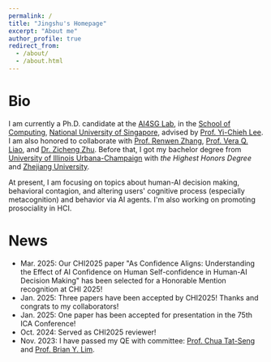 ```yaml
---
permalink: /
title: "Jingshu's Homepage"
excerpt: "About me"
author_profile: true
redirect_from: 
  - /about/
  - /about.html
---
```


Bio
=====

I am currently a Ph.D. candidate at the [AI4SG Lab](https://www.ai4sg.org/about), in the [School of Computing](https://www.comp.nus.edu.sg/), [National University of Singapore](https://www.nus.edu.sg/), advised by [Prof. Yi-Chieh Lee](https://www.yclee.net/). I am also honored to collaborate with [Prof. Renwen Zhang](https://renwenzhang.com/), [Prof. Vera Q. Liao](https://qveraliao.com/), and [Dr. Zicheng Zhu](https://www.zicheng-zhu.com/). Before that, I got my bachelor degree from [University of Illinois Urbana-Champaign](https://illinois.edu/) with *the Highest Honors Degree* and [Zhejiang University](https://www.zju.edu.cn/).

At present, I am focusing on topics about human-AI decision making, behavioral contagion, and altering users' cognitive process (especially metacognition) and behavior via AI agents. I'm also working on promoting prosociality in HCI.

News
=====
* Mar. 2025: Our CHI2025 paper "As Confidence Aligns: Understanding the Effect of AI Confidence on Human Self-confidence in Human-AI Decision Making" has been selected for a Honorable Mention recognition at CHI 2025!
* Jan. 2025: Three papers have been accepted by CHI2025! Thanks and congrats to my collaborators!
* Jan. 2025: One paper has been accepted for presentation in the 75th ICA Conference!
* Oct. 2024: Served as CHI2025 reviewer!
* Nov. 2023: I have passed my QE with committee: [Prof. Chua Tat-Seng​](https://www.chuatatseng.com/) and [Prof. Brian Y. Lim](https://www.brianlim.net/).

<!-- For more info about me, here is my [CV](http://jasonleejsl.github.io/files/CV_Jingshu_Li.pdf). -->
